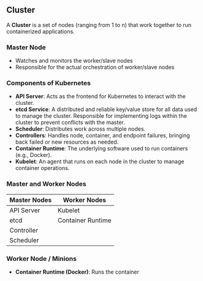 ## Cluster
A **Cluster** is a set of nodes (ranging from 1 to n) that work together to run containerized applications.

### Master Node
- Watches and monitors the worker/slave nodes
- Responsible for the actual orchestration of worker/slave nodes

### Components of Kubernetes
- **API Server**: Acts as the frontend for Kubernetes to interact with the cluster.
- **etcd Service**: A distributed and reliable key/value store for all data used to manage the cluster. Responsible for implementing logs within the cluster to prevent conflicts with the master.
- **Scheduler**: Distributes work across multiple nodes.
- **Controllers**: Handles node, container, and endpoint failures, bringing back failed or new resources as needed.
- **Container Runtime**: The underlying software used to run containers (e.g., Docker).
- **Kubelet**: An agent that runs on each node in the cluster to manage container operations.

### Master and Worker Nodes

| Master Nodes             | Worker Nodes          |
|--------------------------|-----------------------|
| API Server               | Kubelet               |
| etcd                     | Container Runtime     |
| Controller               |                       |
| Scheduler                |                       |

### Worker Node / Minions
- **Container Runtime (Docker)**: Runs the container